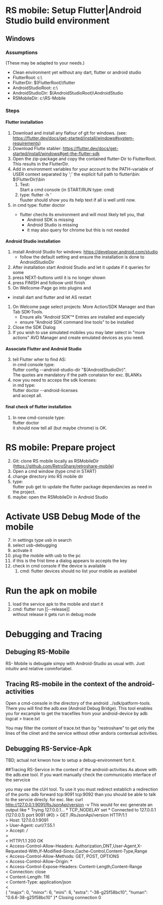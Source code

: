 # RS mobile: Setup Flutter|Android Studio build environment
## Windows
### Assumptions 
(These may be adapted to your needs.)

- Clean environment yet without any dart, flutter or android studio
- FlutterRoot: c:\
- FlutterDir:    $(FlutterRoot)\flutter
- AndroidStudioRoot: c:\
- AndroidStudioDir: $(AndroidStudioRoot)\AndroidStudio 
- RSMobileDir: c:\RS-Mobile

### Steps
#### Flutter installation
1. Download and install any flafour of git for windows.
   (see: https://flutter.dev/docs/get-started/install/windows#system-requirements)
1. Download Flutte stabler: https://flutter.dev/docs/get-started/install/windows#get-the-flutter-sdk
2. Open the zip-package and copy the contained flutter-Dir to FlutterRoot.
This results in the FlutterDir.
3. Add in environment variables for your account to the PATH-variable of USER context separated by ';' the explicit full path to flutter\bin: $(FlutterDir)\bin
   1. Test:   
     Start a cmd console  (in START/RUN type: cmd)
   1. type: flutter -h <return>'   
      fluuter should show you its help text if all is well until now.
1. in cmd type:  flutter doctor <return>
   - flutter chechs its environment and will most likely tell you, that
     - Android SDK is missing
     - Android Studio is missing
     - it may also query for chrome but this is not needed
#### Android Studio installation
1. install Android Studio for windows: https://developer.android.com/studio
   - follow the default setting and ensure the installation is done to  AndroidStudioDir
1. After installation start Android Studio and let it update if it queries for some
2. press NEXT-buttons until it is no longer shown
3. press FINISH and folloow until finish
4. On Wellcome-Page go into plugins and
  - install dart and flutter and let AS restart
1. On Welcome page select projects: More Action/SDK Manager and than Tab SDK-Tools.
   - Ensure alls "Android SDK"* Entries are installed and especially
   - ensure "Android SDK command line tools" to be installed
1. Close the SDK Dialog
2. If you wish to use simulated mobiles you may later select in "more actions" AVD Manager and create emulated devices as you need.
#### Associate Flutter and Android Studio
3. tell Flutter wher to find AS:    
   in cmd console type:  
   flutter config --android-studio-dir "$(AndroidStudioDir)".  
   The quotes are mandatory if the path conataisn for exc. BLANKs
1. now you need to acceps the sdk licenses:  
   in md type:  
   flutter doctor --android-licenses  
   and accept all.
#### final check of flutter installation
1. In new cmd-console type:  
flutter doctor   
it should now tell all (but maybe chrome) is OK.
# RS mobile: Prepare project
2. Git: clone RS mobile locally as RSMobileDir  
(https://github.com/RetroShare/retroshare-mobile)
3. Open a cmd window (type cmd in START)
4. change directory into RS mobile dir
5. type:  
flutter pub get<return>
to update the flutter package dependancies as need in the project.
6. maybe: open the RSMobileDir  in Android Studio
# Activate USB Debug Mode of the mobile
7. in settings type usb in search
8. select usb-debugging
9. activate it
10. plug the mobile with usb to the pc
11. if this is the frist time a dialog appears to accepts the key
12. check in cmd console if the device is available
    1. cmd: flutter devices<return> should no list your mobile as availabel 
# Run the apk on mobile
1. load the service apk to the mobile and start it
2. cmd: flutter run [[--release]]<return>  
without release it gets run in debug mode

# Debugging and Tracing
## Debuging RS-Mobile
RS- Mobile is debugale simpy with Android-Studio as usual with. Just intuitiv and relative conmfortabel.
## Tracing RS-mobile in the context of the android-activities
Open a cmd-console in the directory of the android ../sdk/patform-tools.
There you will find the adb.exe (Android Debug Bridge).
This tool enables you for excample to get the tracefiles from your android-device 
by
adb logcat > trace.txt<return>

You may filter the content of trace.txt than by "restroshare" to get only the lines of the clinet and the service without other andoris contextual activities.


## Debugging RS-Service-Apk
TBD; actual not knwon how to setup a debug-environment fort it.

##Tracing RS-Service in the context of the android-activities
As above with the adb.exe tool.
If you want manually check the communicatio  interface of the servcice 

you may use the cUrl tool.
To use it you must redirect establich a redirection of the ports:
adb forward tcp:9091 tcp:9092
than you should be able to talk to the servcie direcly.
for exc. like:
curl http://127.0.0.1:9091/RsJsonApi/version -v
This would for exc generate an output like
    *   Trying 127.0.0.1...
    * TCP_NODELAY set
    * Connected to 127.0.0.1 (127.0.0.1) port 9091 (#0)
    > GET /RsJsonApi/version HTTP/1.1  
    > Host: 127.0.0.1:9091  
    > User-Agent: curl/7.55.1  
    > Accept: */*  
    >  
    < HTTP/1.1 200 OK  
    < Access-Control-Allow-Headers: Authorization,DNT,User-Agent,X-Requested-With,If-Modified-Since,Cache-Control,Content-Type,Range  
    < Access-Control-Allow-Methods: GET, POST, OPTIONS  
    < Access-Control-Allow-Origin: *  
    < Access-Control-Expose-Headers: Content-Length,Content-Range  
    < Connection: close  
    < Content-Length: 116  
    < Content-Type: application/json  
    <  
    {
        "major": 0,
        "minor": 6,
        "mini": 6,
        "extra": "-38-g25f58bc10",
        "human": "0.6.6-38-g25f58bc10"
    }* Closing connection 0